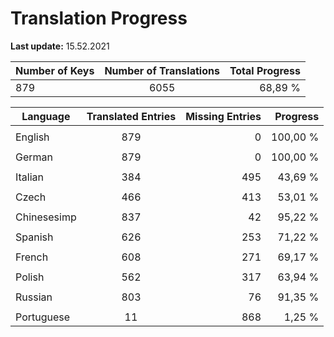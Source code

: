 # Translation Progress
**Last update:** 15.52.2021

| Number of Keys | Number of Translations | Total Progress |
|----------|:-----------------:|--------:|
879 | 6055 | 68,89 % |

| Language | Translated Entries | Missing Entries | Progress |
|----------|:-----------------:|--------:|--------:|
| | | |
| English | 879 | 0 | 100,00 %
| | | |
| German | 879 | 0 | 100,00 %
| | | |
| Italian | 384 | 495 | 43,69 %
| | | |
| Czech | 466 | 413 | 53,01 %
| | | |
| Chinesesimp | 837 | 42 | 95,22 %
| | | |
| Spanish | 626 | 253 | 71,22 %
| | | |
| French | 608 | 271 | 69,17 %
| | | |
| Polish | 562 | 317 | 63,94 %
| | | |
| Russian | 803 | 76 | 91,35 %
| | | |
| Portuguese | 11 | 868 | 1,25 %
